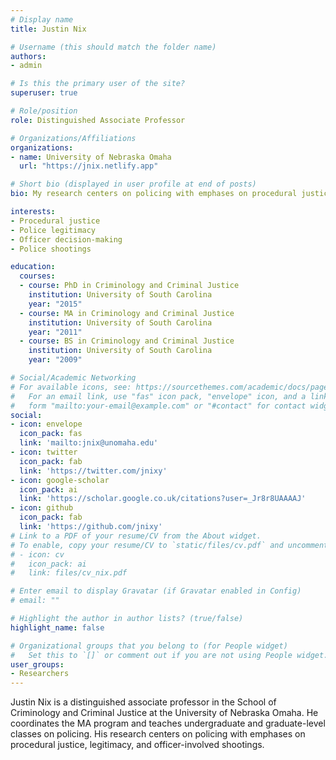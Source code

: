 ```yaml
---
# Display name
title: Justin Nix

# Username (this should match the folder name)
authors:
- admin

# Is this the primary user of the site?
superuser: true

# Role/position
role: Distinguished Associate Professor

# Organizations/Affiliations
organizations:
- name: University of Nebraska Omaha
  url: "https://jnix.netlify.app"

# Short bio (displayed in user profile at end of posts)
bio: My research centers on policing with emphases on procedural justice, legitimacy, and police shootings. 

interests:
- Procedural justice
- Police legitimacy
- Officer decision-making
- Police shootings

education:
  courses:
  - course: PhD in Criminology and Criminal Justice
    institution: University of South Carolina
    year: "2015"
  - course: MA in Criminology and Criminal Justice
    institution: University of South Carolina
    year: "2011"
  - course: BS in Criminology and Criminal Justice
    institution: University of South Carolina
    year: "2009"

# Social/Academic Networking
# For available icons, see: https://sourcethemes.com/academic/docs/page-builder/#icons
#   For an email link, use "fas" icon pack, "envelope" icon, and a link in the
#   form "mailto:your-email@example.com" or "#contact" for contact widget.
social:
- icon: envelope
  icon_pack: fas
  link: 'mailto:jnix@unomaha.edu'
- icon: twitter
  icon_pack: fab
  link: 'https://twitter.com/jnixy'
- icon: google-scholar
  icon_pack: ai
  link: 'https://scholar.google.co.uk/citations?user=_Jr8r8UAAAAJ'
- icon: github
  icon_pack: fab
  link: 'https://github.com/jnixy'
# Link to a PDF of your resume/CV from the About widget.
# To enable, copy your resume/CV to `static/files/cv.pdf` and uncomment the lines below.
# - icon: cv
#   icon_pack: ai
#   link: files/cv_nix.pdf

# Enter email to display Gravatar (if Gravatar enabled in Config)
# email: ""

# Highlight the author in author lists? (true/false)
highlight_name: false

# Organizational groups that you belong to (for People widget)
#   Set this to `[]` or comment out if you are not using People widget.
user_groups:
- Researchers
---
```


Justin Nix is a distinguished associate professor in the School of Criminology and Criminal Justice at the University of Nebraska Omaha. He coordinates the MA program and teaches undergraduate and graduate-level classes on policing. His research centers on policing with emphases on procedural justice, legitimacy, and officer-involved shootings. 
